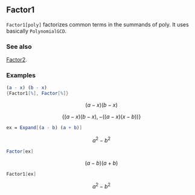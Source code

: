## Factor1 

`Factor1[poly]` factorizes common terms  in the summands of poly. It uses basically `PolynomialGCD`.

### See also

[Factor2](Factor2).

### Examples

```mathematica
(a - x) (b - x)
{Factor1[%], Factor[%]}
```

$$(a-x) (b-x)$$

$$\{(a-x) (b-x),-((a-x) (x-b))\}$$

```mathematica
ex = Expand[(a - b) (a + b)]
```

$$a^2-b^2$$

```mathematica
Factor[ex]
```

$$(a-b) (a+b)$$

```mathematica
Factor1[ex]
```

$$a^2-b^2$$